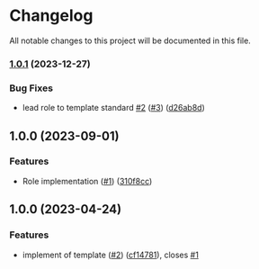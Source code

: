 # Changelog

All notable changes to this project will be documented in this file.

### [1.0.1](https://github.com/cloud-labs-infra/ansible-ssh-user/compare/v1.0.0...v1.0.1) (2023-12-27)


### Bug Fixes

* lead role to template standard [#2](https://github.com/cloud-labs-infra/ansible-ssh-user/issues/2) ([#3](https://github.com/cloud-labs-infra/ansible-ssh-user/issues/3)) ([d26ab8d](https://github.com/cloud-labs-infra/ansible-ssh-user/commit/d26ab8d2acb708ab71261cf80e4fe044f7fa8892))

## 1.0.0 (2023-09-01)


### Features

* Role implementation ([#1](https://github.com/cloud-labs-infra/ansible-role-ssh/issues/1)) ([310f8cc](https://github.com/cloud-labs-infra/ansible-role-ssh/commit/310f8cc4b7bedd3c63e52f7350d327951e8f4f7a))

## 1.0.0 (2023-04-24)


### Features

* implement of template ([#2](https://github.com/cloud-labs-infra/ansible-template/issues/2)) ([cf14781](https://github.com/cloud-labs-infra/ansible-template/commit/cf14781f5aebb8c58060a8789557efbaff946f4b)), closes [#1](https://github.com/cloud-labs-infra/ansible-template/issues/1)
